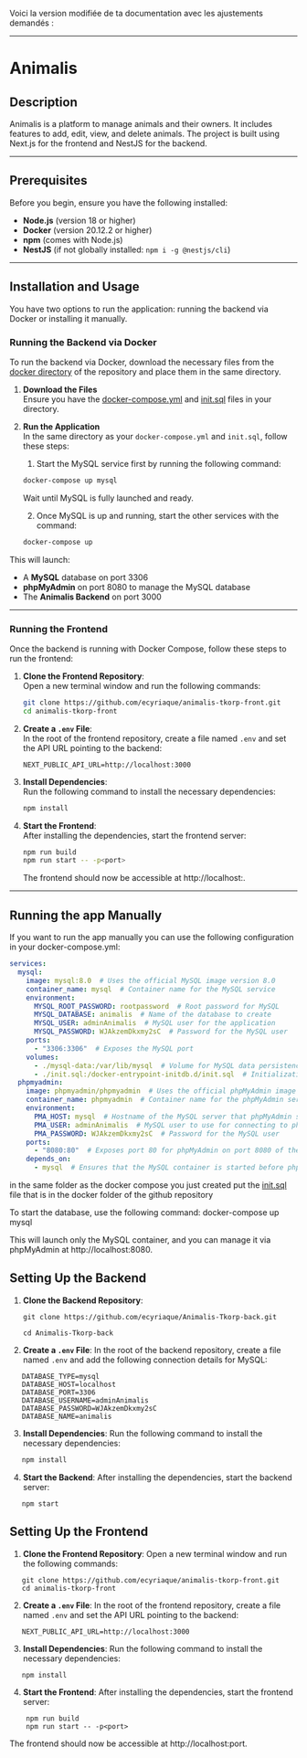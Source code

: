 Voici la version modifiée de ta documentation avec les ajustements demandés :

---

# Animalis

## Description
Animalis is a platform to manage animals and their owners. It includes features to add, edit, view, and delete animals. The project is built using Next.js for the frontend and NestJS for the backend.

---

## Prerequisites

Before you begin, ensure you have the following installed:

- **Node.js** (version 18 or higher)
- **Docker** (version 20.12.2 or higher)
- **npm** (comes with Node.js)
- **NestJS** (if not globally installed: `npm i -g @nestjs/cli`)

---

## Installation and Usage

You have two options to run the application: running the backend via Docker or installing it manually.

### Running the Backend via Docker

To run the backend via Docker, download the necessary files from the [docker directory](/docker) of the repository and place them in the same directory.

1. **Download the Files**  
   Ensure you have the [docker-compose.yml](/docker/docker-compose.yml) and [init.sql](/docker/init.sql) files in your directory.


2. **Run the Application**  
   In the same directory as your `docker-compose.yml` and `init.sql`, follow these steps:

   1. Start the MySQL service first by running the following command:

   ```bash
   docker-compose up mysql
   ```

   Wait until MySQL is fully launched and ready.

   2. Once MySQL is up and running, start the other services with the command:

   ```bash
   docker-compose up
   ```

This will launch:
- A **MySQL** database on port 3306
- **phpMyAdmin** on port 8080 to manage the MySQL database
- The **Animalis Backend** on port 3000

---



### Running the Frontend

Once the backend is running with Docker Compose, follow these steps to run the frontend:

1. **Clone the Frontend Repository**:  
   Open a new terminal window and run the following commands:
   ```bash
   git clone https://github.com/ecyriaque/animalis-tkorp-front.git
   cd animalis-tkorp-front
   ```

2. **Create a `.env` File**:  
   In the root of the frontend repository, create a file named `.env` and set the API URL pointing to the backend:
   ```env
   NEXT_PUBLIC_API_URL=http://localhost:3000
   ```

3. **Install Dependencies**:  
   Run the following command to install the necessary dependencies:
   ```bash
   npm install
   ```

4. **Start the Frontend**:  
   After installing the dependencies, start the frontend server:
   ```bash
   npm run build
   npm run start -- -p<port>
   ```
   The frontend should now be accessible at http://localhost:<port>.

---
## Running the app  Manually

If you want to run the app  manually  you can use the following configuration in your docker-compose.yml:

```yaml
services:
  mysql:
    image: mysql:8.0  # Uses the official MySQL image version 8.0
    container_name: mysql  # Container name for the MySQL service
    environment:
      MYSQL_ROOT_PASSWORD: rootpassword  # Root password for MySQL
      MYSQL_DATABASE: animalis  # Name of the database to create
      MYSQL_USER: adminAnimalis  # MySQL user for the application
      MYSQL_PASSWORD: WJAkzemDkxmy2sC  # Password for the MySQL user
    ports:
      - "3306:3306"  # Exposes the MySQL port
    volumes:
      - ./mysql-data:/var/lib/mysql  # Volume for MySQL data persistence
      - ./init.sql:/docker-entrypoint-initdb.d/init.sql  # Initialization SQL script
  phpmyadmin:
    image: phpmyadmin/phpmyadmin  # Uses the official phpMyAdmin image
    container_name: phpmyadmin  # Container name for the phpMyAdmin service
    environment:
      PMA_HOST: mysql  # Hostname of the MySQL server that phpMyAdmin should manage
      PMA_USER: adminAnimalis  # MySQL user to use for connecting to phpMyAdmin
      PMA_PASSWORD: WJAkzemDkxmy2sC  # Password for the MySQL user
    ports:
      - "8080:80"  # Exposes port 80 for phpMyAdmin on port 8080 of the host
    depends_on:
      - mysql  # Ensures that the MySQL container is started before phpMyAdmin

```
in the same folder as the docker compose you just created put the [init.sql](/docker/init.sql) file that is in the docker folder of the github repository

To start the database, use the following command:
docker-compose up mysql

This will launch only the MySQL container, and you can manage it via phpMyAdmin at http://localhost:8080.

## Setting Up the Backend

1. **Clone the Backend Repository**:

   ```
   git clone https://github.com/ecyriaque/Animalis-Tkorp-back.git
   ```
   ```
   cd Animalis-Tkorp-back
   ```
2. **Create a `.env` File**:
   In the root of the backend repository, create a file named `.env` and add the following connection details for MySQL:
```env
   DATABASE_TYPE=mysql
   DATABASE_HOST=localhost
   DATABASE_PORT=3306
   DATABASE_USERNAME=adminAnimalis
   DATABASE_PASSWORD=WJAkzemDkxmy2sC
   DATABASE_NAME=animalis
```
3. **Install Dependencies**:
   Run the following command to install the necessary dependencies:
```bash
   npm install
```

4. **Start the Backend**:
   After installing the dependencies, start the backend server:
```
   npm start
```
## Setting Up the Frontend

1. **Clone the Frontend Repository**:
   Open a new terminal window and run the following commands:
```
   git clone https://github.com/ecyriaque/animalis-tkorp-front.git
   cd animalis-tkorp-front
```
2. **Create a `.env` File**:
   In the root of the frontend repository, create a file named `.env` and set the API URL pointing to the backend:
```env
   NEXT_PUBLIC_API_URL=http://localhost:3000
```
3. **Install Dependencies**:
   Run the following command to install the necessary dependencies:
```
   npm install
```
4. **Start the Frontend**:
   After installing the dependencies, start the frontend server:
```
    npm run build
    npm run start -- -p<port>
```
The frontend should now be accessible at http://localhost:port.
